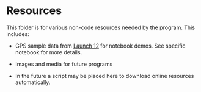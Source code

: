 # Resources

This folder is for various non-code resources needed by the program. This includes:

- GPS sample data from [Launch 12](https://github.com/psas/Launch-12) for notebook demos. See specific notebook for more details.
- Images and media for future programs

- In the future a script may be placed here to download online resources automatically.


